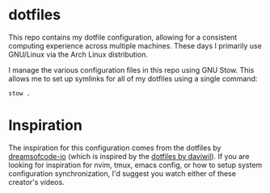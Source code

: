 # dotfiles

This repo contains my dotfile configuration, allowing for a consistent computing experience across multiple machines. These days I primarily use GNU/Linux via the Arch Linux distribution.

I manage the various configuration files in this repo using GNU Stow. This allows me to set up symlinks for all of my dotfiles using a single command:

```
stow .
```

# Inspiration

The inspiration for this configuration comes from the dotfiles by [dreamsofcode-io](https://github.com/dreamsofcode-io/dotfiles) (which is inspired by the [dotfiles by daviwil](https://github.com/daviwil/dotfiles)). If you are looking for inspiration for nvim, tmux, emacs config, or how to setup system configuration synchronization, I'd suggest you watch either of these creator's videos.
